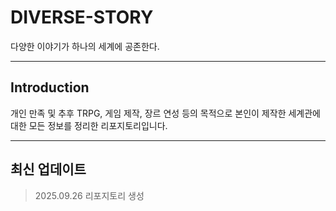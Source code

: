 # DIVERSE-STORY
다양한 이야기가 하나의 세계에 공존한다.
* * * 
## Introduction 
개인 만족 및 추후 TRPG, 게임 제작, 장르 연성 등의 목적으로 본인이 제작한 세계관에 대한 모든 정보를 정리한 리포지토리입니다. 
* * *
## 최신 업데이트 
> 2025.09.26
> 리포지토리 생성 
